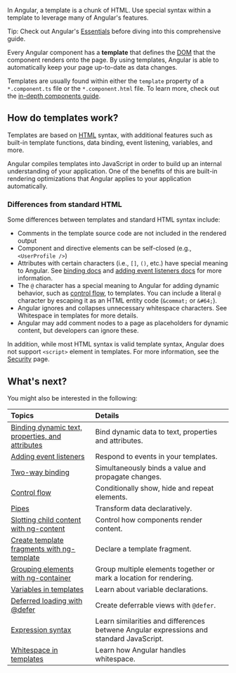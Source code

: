 <docs-decorative-header title="Template syntax" imgSrc="adev/src/assets/images/templates.svg"> <!-- markdownlint-disable-line -->
In Angular, a template is a chunk of HTML.
Use special syntax within a template to leverage many of Angular's features.
</docs-decorative-header>

Tip: Check out Angular's [Essentials](essentials/rendering-dynamic-templates) before diving into this comprehensive guide.

Every Angular component has a **template** that defines the [DOM](https://developer.mozilla.org/en-US/docs/Web/API/Document_Object_Model) that the component renders onto the page. By using templates, Angular is able to automatically keep your page up-to-date as data changes.

Templates are usually found within either the `template` property of a `*.component.ts` file or the `*.component.html` file. To learn more, check out the [in-depth components guide](/guide/components).

## How do templates work?

Templates are based on [HTML](https://developer.mozilla.org/en-US/docs/Web/HTML) syntax, with additional features such as built-in template functions, data binding, event listening, variables, and more.

Angular compiles templates into JavaScript in order to build up an internal understanding of your application. One of the benefits of this are built-in rendering optimizations that Angular applies to your application automatically.

### Differences from standard HTML

Some differences between templates and standard HTML syntax include:

- Comments in the template source code are not included in the rendered output
- Component and directive elements can be self-closed (e.g., `<UserProfile />`)
- Attributes with certain characters (i.e., `[]`, `()`, etc.) have special meaning to Angular. See [binding docs](guide/templates/binding) and [adding event listeners docs](guide/templates/event-listeners) for more information.
- The `@` character has a special meaning to Angular for adding dynamic behavior, such as [control flow](guide/templates/control-flow), to templates. You can include a literal `@` character by escaping it as an HTML entity code (`&commat;` or `&#64;`).
- Angular ignores and collapses unnecessary whitespace characters. See Whitespace in templates for more details.
- Angular may add comment nodes to a page as placeholders for dynamic content, but developers can ignore these.

In addition, while most HTML syntax is valid template syntax, Angular does not support `<script>` element in templates. For more information, see the [Security](best-practices/security) page.

## What's next?

You might also be interested in the following:

| Topics                                                                      | Details                                                                                 |
| :-------------------------------------------------------------------------- | :-------------------------------------------------------------------------------------- |
| [Binding dynamic text, properties, and attributes](guide/templates/binding) | Bind dynamic data to text, properties and attributes.                                   |
| [Adding event listeners](guide/templates/event-listeners)                   | Respond to events in your templates.                                                    |
| [Two-way binding](guide/templates/two-way-binding)                          | Simultaneously binds a value and propagate changes.                                     |
| [Control flow](guide/templates/control-flow)                                | Conditionally show, hide and repeat elements.                                           |
| [Pipes](guide/templates/pipes)                                              | Transform data declaratively.                                                           |
| [Slotting child content with ng-content](guide/templates/ng-content)        | Control how components render content.                                                  |
| [Create template fragments with ng-template](guide/templates/ng-template)   | Declare a template fragment.                                                            |
| [Grouping elements with ng-container](guide/templates/ng-container)         | Group multiple elements together or mark a location for rendering.                      |
| [Variables in templates](guide/templates/variables)                         | Learn about variable declarations.                                                      |
| [Deferred loading with @defer](guide/templates/defer)                       | Create deferrable views with `@defer`.                                                  |
| [Expression syntax](guide/templates/expression-syntax)                      | Learn similarities and differences betwene Angular expressions and standard JavaScript. |
| [Whitespace in templates](guide/templates/whitespace)                       | Learn how Angular handles whitespace.                                                   |
